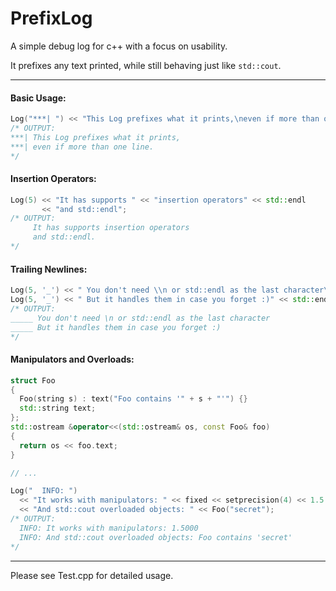 # PrefixLog
A simple debug log for c++ with a focus on usability.

It prefixes any text printed, while still behaving just like `std::cout`.

------

#### Basic Usage:
```c++
Log("***| ") << "This Log prefixes what it prints,\neven if more than one line.";
/* OUTPUT:
***| This Log prefixes what it prints,
***| even if more than one line.
*/
```

#### Insertion Operators:
```c++
Log(5) << "It has supports " << "insertion operators" << std::endl
       << "and std::endl";
/* OUTPUT:
     It has supports insertion operators
     and std::endl.
*/
```

#### Trailing Newlines:
```c++
Log(5, '_') << " You don't need \\n or std::endl as the last character\n"; 
Log(5, '_') << " But it handles them in case you forget :)" << std::endl;
/* OUTPUT:
_____ You don't need \n or std::endl as the last character
_____ But it handles them in case you forget :)
*/
```

#### Manipulators and Overloads:
```c++
struct Foo 
{ 
  Foo(string s) : text("Foo contains '" + s + "'") {}
  std::string text;
};
std::ostream &operator<<(std::ostream& os, const Foo& foo) 
{
  return os << foo.text; 
}

// ...

Log("  INFO: ") 
  << "It works with manipulators: " << fixed << setprecision(4) << 1.5 << endl
  << "And std::cout overloaded objects: " << Foo("secret");
/* OUTPUT:
  INFO: It works with manipulators: 1.5000
  INFO: And std::cout overloaded objects: Foo contains 'secret'
*/
```

------

Please see Test.cpp for detailed usage.
